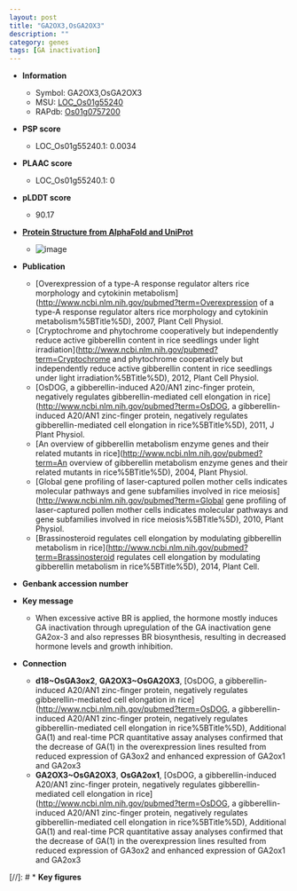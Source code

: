```yaml
---
layout: post
title: "GA2OX3,OsGA2OX3"
description: ""
category: genes
tags: [GA inactivation]
---
```


* **Information**  
    + Symbol: GA2OX3,OsGA2OX3  
    + MSU: [LOC_Os01g55240](http://rice.plantbiology.msu.edu/cgi-bin/ORF_infopage.cgi?orf=LOC_Os01g55240)  
    + RAPdb: [Os01g0757200](http://rapdb.dna.affrc.go.jp/viewer/gbrowse_details/irgsp1?name=Os01g0757200)  

* **PSP score**  
    + LOC_Os01g55240.1: 0.0034 

* **PLAAC score**  
    + LOC_Os01g55240.1: 0 

* **pLDDT score**
    + 90.17

* **[Protein Structure from AlphaFold and UniProt](https://www.uniprot.org/uniprotkb/Q8S0S6/entry#structure)**
    + ![image](https://ricepsp.github.io/images/Q8/AF-Q8S0S6-F1.png)

* **Publication**  
    + [Overexpression of a type-A response regulator alters rice morphology and cytokinin metabolism](http://www.ncbi.nlm.nih.gov/pubmed?term=Overexpression of a type-A response regulator alters rice morphology and cytokinin metabolism%5BTitle%5D), 2007, Plant Cell Physiol.
    + [Cryptochrome and phytochrome cooperatively but independently reduce active gibberellin content in rice seedlings under light irradiation](http://www.ncbi.nlm.nih.gov/pubmed?term=Cryptochrome and phytochrome cooperatively but independently reduce active gibberellin content in rice seedlings under light irradiation%5BTitle%5D), 2012, Plant Cell Physiol.
    + [OsDOG, a gibberellin-induced A20/AN1 zinc-finger protein, negatively regulates gibberellin-mediated cell elongation in rice](http://www.ncbi.nlm.nih.gov/pubmed?term=OsDOG, a gibberellin-induced A20/AN1 zinc-finger protein, negatively regulates gibberellin-mediated cell elongation in rice%5BTitle%5D), 2011, J Plant Physiol.
    + [An overview of gibberellin metabolism enzyme genes and their related mutants in rice](http://www.ncbi.nlm.nih.gov/pubmed?term=An overview of gibberellin metabolism enzyme genes and their related mutants in rice%5BTitle%5D), 2004, Plant Physiol.
    + [Global gene profiling of laser-captured pollen mother cells indicates molecular pathways and gene subfamilies involved in rice meiosis](http://www.ncbi.nlm.nih.gov/pubmed?term=Global gene profiling of laser-captured pollen mother cells indicates molecular pathways and gene subfamilies involved in rice meiosis%5BTitle%5D), 2010, Plant Physiol.
    + [Brassinosteroid regulates cell elongation by modulating gibberellin metabolism in rice](http://www.ncbi.nlm.nih.gov/pubmed?term=Brassinosteroid regulates cell elongation by modulating gibberellin metabolism in rice%5BTitle%5D), 2014, Plant Cell.

* **Genbank accession number**  

* **Key message**  
    + When excessive active BR is applied, the hormone mostly induces GA inactivation through upregulation of the GA inactivation gene GA2ox-3 and also represses BR biosynthesis, resulting in decreased hormone levels and growth inhibition.

* **Connection**  
    + __d18~OsGA3ox2__, __GA2OX3~OsGA2OX3__, [OsDOG, a gibberellin-induced A20/AN1 zinc-finger protein, negatively regulates gibberellin-mediated cell elongation in rice](http://www.ncbi.nlm.nih.gov/pubmed?term=OsDOG, a gibberellin-induced A20/AN1 zinc-finger protein, negatively regulates gibberellin-mediated cell elongation in rice%5BTitle%5D), Additional GA(1) and real-time PCR quantitative assay analyses confirmed that the decrease of GA(1) in the overexpression lines resulted from reduced expression of GA3ox2 and enhanced expression of GA2ox1 and GA2ox3
    + __GA2OX3~OsGA2OX3__, __OsGA2ox1__, [OsDOG, a gibberellin-induced A20/AN1 zinc-finger protein, negatively regulates gibberellin-mediated cell elongation in rice](http://www.ncbi.nlm.nih.gov/pubmed?term=OsDOG, a gibberellin-induced A20/AN1 zinc-finger protein, negatively regulates gibberellin-mediated cell elongation in rice%5BTitle%5D), Additional GA(1) and real-time PCR quantitative assay analyses confirmed that the decrease of GA(1) in the overexpression lines resulted from reduced expression of GA3ox2 and enhanced expression of GA2ox1 and GA2ox3

[//]: # * **Key figures**  


